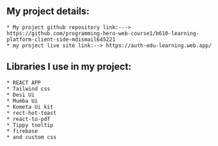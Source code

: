 ## My project details:
    * My project github repository link:---> https://github.com/programming-hero-web-course1/b610-learning-platform-client-side-mdismail645221
    * my project live site link:--> https://auth-edu-learning.web.app/
## Libraries I use in my project:
    * REACT APP
    * Tailwind css
    * Desi Ui
    * Mumba Ui
    * Kometa Ui kit
    * rect-hot-toast
    * react-to-pdf
    * Tippy tooltip
    * firebase
    * and custom css

